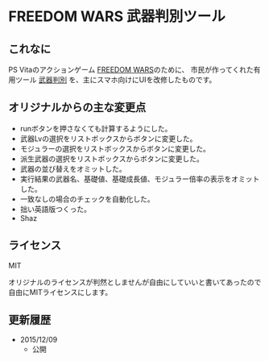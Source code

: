 # FREEDOM WARS 武器判別ツール

## これなに

PS Vitaのアクションゲーム
[FREEDOM WARS](http://www.jp.playstation.com/scej/title/freedomwars/)のために、
市民が作ってくれた有用ツール
[武器判別](https://f27092d8b4c1438887814de088f306179e2f6241.googledrive.com/host/0B87O84vHzMF7ME4zLUJfd25NcHc/WebApp/FreedomWars/weapon.html)
を、主にスマホ向けにUIを改修したものです。

## オリジナルからの主な変更点
- runボタンを押さなくても計算するようにした。
- 武器Lvの選択をリストボックスからボタンに変更した。
- モジュラーの選択をリストボックスからボタンに変更した。
- 派生武器の選択をリストボックスからボタンに変更した。
- 武器の並び替えをオミットした。
- 実行結果の武器名、基礎値、基礎成長値、モジュラー倍率の表示をオミットした。
- 一致なしの場合のチェックを自動化した。
- 拙い英語版つくった。
- Shaz


## ライセンス
MIT

オリジナルのライセンスが判然としませんが自由にしていいと書いてあったので自由にMITライセンスにします。


## 更新履歴
- 2015/12/09
  - 公開
